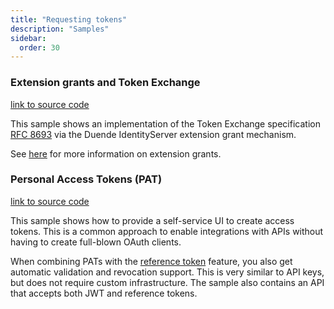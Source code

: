 ```yaml
---
title: "Requesting tokens"
description: "Samples"
sidebar:
  order: 30
---
```


### Extension grants and Token Exchange

[link to source code](https://github.com/DuendeSoftware/Samples/tree/main/IdentityServer/v7/TokenExchange)

This sample shows an implementation of the Token Exchange specification [RFC 8693](https://tools.ietf.org/html/rfc8693)
via the Duende IdentityServer extension grant mechanism.

See [here](/identityserver/v7/tokens/extension_grants) for more information on extension grants.

### Personal Access Tokens (PAT)

[link to source code](https://github.com/DuendeSoftware/Samples/tree/main/IdentityServer/v7/PAT)

This sample shows how to provide a self-service UI to create access tokens. This is a common approach to enable
integrations with APIs without having to create full-blown OAuth clients.

When combining PATs with the [reference token](/identityserver/v7/tokens/reference) feature, you also get automatic
validation and revocation support. This is very similar to API keys, but does not require custom infrastructure. The
sample also contains an API that accepts both JWT and reference tokens.
